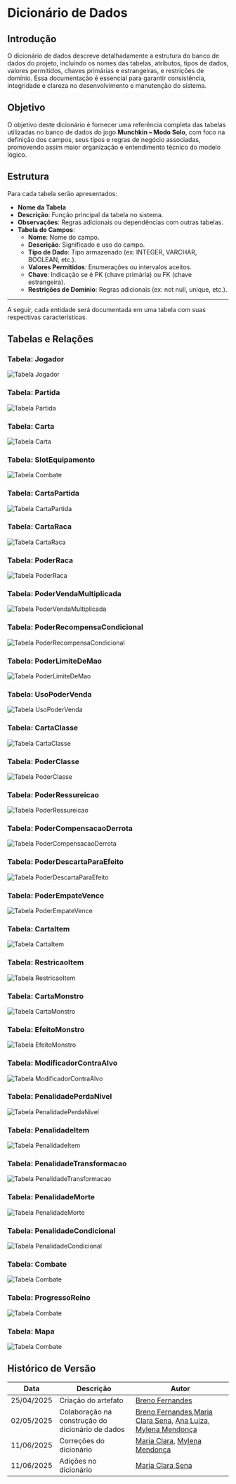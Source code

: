 # Dicionário de Dados

## Introdução

O dicionário de dados descreve detalhadamente a estrutura do banco de dados do projeto, incluindo os nomes das tabelas, atributos, tipos de dados, valores permitidos, chaves primárias e estrangeiras, e restrições de domínio. Essa documentação é essencial para garantir consistência, integridade e clareza no desenvolvimento e manutenção do sistema.

## Objetivo

O objetivo deste dicionário é fornecer uma referência completa das tabelas utilizadas no banco de dados do jogo **Munchkin – Modo Solo**, com foco na definição dos campos, seus tipos e regras de negócio associadas, promovendo assim maior organização e entendimento técnico do modelo lógico.

## Estrutura

Para cada tabela serão apresentados:

- **Nome da Tabela**
- **Descrição**: Função principal da tabela no sistema.
- **Observações**: Regras adicionais ou dependências com outras tabelas.
- **Tabela de Campos**:
  - **Nome**: Nome do campo.
  - **Descrição**: Significado e uso do campo.
  - **Tipo de Dado**: Tipo armazenado (ex: INTEGER, VARCHAR, BOOLEAN, etc.).
  - **Valores Permitidos**: Enumerações ou intervalos aceitos.
  - **Chave**: Indicação se é PK (chave primária) ou FK (chave estrangeira).
  - **Restrições de Domínio**: Regras adicionais (ex: not null, unique, etc.).

---

A seguir, cada entidade será documentada em uma tabela com suas respectivas características.

## Tabelas e Relações

### Tabela: **Jogador**
![Tabela Jogador](../assets/Jogador.png)

### Tabela: **Partida**
![Tabela Partida](../assets/Partida.png)

### Tabela: **Carta**
![Tabela Carta](../assets/Carta.png)

### Tabela: **SlotEquipamento**
![Tabela Combate](../assets/SlotEquipamento.png)

### Tabela: **CartaPartida**
![Tabela CartaPartida](../assets/CartaPartida.png)

### Tabela: **CartaRaca**
![Tabela CartaRaca](../assets/CartaRaca.png)

### Tabela: **PoderRaca**
![Tabela PoderRaca](../assets/PoderRaca.png)

### Tabela: **PoderVendaMultiplicada**
![Tabela PoderVendaMultiplicada](../assets/PoderVendaMultiplicada.png)

### Tabela: **PoderRecompensaCondicional**
![Tabela PoderRecompensaCondicional](../assets/PoderRecompensaCondicional.png)

### Tabela: **PoderLimiteDeMao**
![Tabela PoderLimiteDeMao](../assets/PoderLimiteDeMao.png)

### Tabela: **UsoPoderVenda**
![Tabela UsoPoderVenda](../assets/UsoPoderVenda.png)

### Tabela: **CartaClasse**
![Tabela CartaClasse](../assets/CartaClasse.png)

### Tabela: **PoderClasse**
![Tabela PoderClasse](../assets/PoderClasse.png)

### Tabela: **PoderRessureicao**
![Tabela PoderRessureicao](../assets/PoderRessureicao.png)

### Tabela: **PoderCompensacaoDerrota**
![Tabela PoderCompensacaoDerrota](../assets/PoderCompensacaoDerrota.png)

### Tabela: **PoderDescartaParaEfeito**
![Tabela PoderDescartaParaEfeito](../assets/PoderDescartaParaEfeito.png)

### Tabela: **PoderEmpateVence**
![Tabela PoderEmpateVence](../assets/PoderEmpateVence.png)

### Tabela: **CartaItem**
![Tabela CartaItem](../assets/CartaItem.png)

### Tabela: **RestricaoItem**
![Tabela RestricaoItem](../assets/RestricaoItem.png)

### Tabela: **CartaMonstro**
![Tabela CartaMonstro](../assets/CartaMonstro.png)

### Tabela: **EfeitoMonstro**
![Tabela EfeitoMonstro](../assets/EfeitoMonstro.png)

### Tabela: **ModificadorContraAlvo**
![Tabela ModificadorContraAlvo](../assets/ModificadorContraAlvo.png)

### Tabela: **PenalidadePerdaNivel**
![Tabela PenalidadePerdaNivel](../assets/PenalidadePerdaNivel.png)

### Tabela: **PenalidadeItem**
![Tabela PenalidadeItem](../assets/PenalidadeItem.png)

### Tabela: **PenalidadeTransformacao**
![Tabela PenalidadeTransformacao](../assets/PenalidadeTranformacao.png)

### Tabela: **PenalidadeMorte**
![Tabela PenalidadeMorte](../assets/PenalidadeMorte.png)

### Tabela: **PenalidadeCondicional**
![Tabela PenalidadeCondicional](../assets/PenalidadeCondicional.png)

### Tabela: **Combate**
![Tabela Combate](../assets/Combate.png)

### Tabela: **ProgressoReino**
![Tabela Combate](../assets/ProgressoReino.png)

### Tabela: **Mapa**
![Tabela Combate](../assets/Mapa.png)



## Histórico de Versão

| Data       | Descrição                              | Autor                                                                 |
|------------|----------------------------------------|-----------------------------------------------------------------------|
| 25/04/2025 | Criação do artefato                    | [Breno Fernandes](https://github.com/Brenofrds)                      |
| 02/05/2025 | Colaboração na construção do dicionário de dados |[Breno Fernandes](https://github.com/Brenofrds),[Maria Clara Sena](https://github.com/mclarasenaa), [Ana Luiza](https://github.com/luluaroeira), [Mylena Mendonça](https://github.com/MylenaTrindade) |
| 11/06/2025 | Correções  do dicionário                | [Maria Clara](https://github.com/mclarasenaa), [Mylena Mendonça](https://github.com/MylenaTrindade) |
| 11/06/2025 | Adições no dicionário |[Maria Clara Sena](https://github.com/mclarasenaa) |
